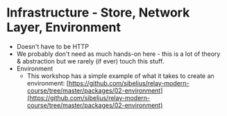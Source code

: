 # Infrastructure - Store, Network Layer, Environment

- Doesn't have to be HTTP
- We probably don't need as much hands-on here - this is a lot of theory & abstraction but we rarely (if ever) touch this stuff.
- Environment
  - This workshop has a simple example of what it takes to create an environment: [https://github.com/sibelius/relay-modern-course/tree/master/packages/02-environment](https://github.com/sibelius/relay-modern-course/tree/master/packages/02-environment)

